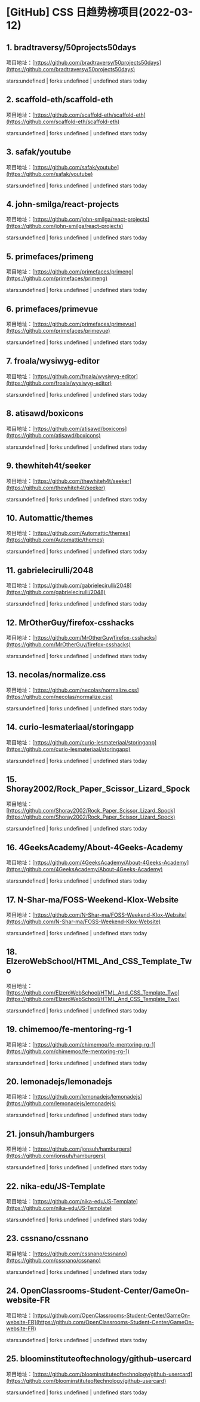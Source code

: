 # [GitHub] CSS 日趋势榜项目(2022-03-12)

## 1. bradtraversy/50projects50days 

项目地址：[https://github.com/bradtraversy/50projects50days](https://github.com/bradtraversy/50projects50days)

stars:undefined | forks:undefined | undefined stars today 



## 2. scaffold-eth/scaffold-eth 

项目地址：[https://github.com/scaffold-eth/scaffold-eth](https://github.com/scaffold-eth/scaffold-eth)

stars:undefined | forks:undefined | undefined stars today 



## 3. safak/youtube 

项目地址：[https://github.com/safak/youtube](https://github.com/safak/youtube)

stars:undefined | forks:undefined | undefined stars today 



## 4. john-smilga/react-projects 

项目地址：[https://github.com/john-smilga/react-projects](https://github.com/john-smilga/react-projects)

stars:undefined | forks:undefined | undefined stars today 



## 5. primefaces/primeng 

项目地址：[https://github.com/primefaces/primeng](https://github.com/primefaces/primeng)

stars:undefined | forks:undefined | undefined stars today 



## 6. primefaces/primevue 

项目地址：[https://github.com/primefaces/primevue](https://github.com/primefaces/primevue)

stars:undefined | forks:undefined | undefined stars today 



## 7. froala/wysiwyg-editor 

项目地址：[https://github.com/froala/wysiwyg-editor](https://github.com/froala/wysiwyg-editor)

stars:undefined | forks:undefined | undefined stars today 



## 8. atisawd/boxicons 

项目地址：[https://github.com/atisawd/boxicons](https://github.com/atisawd/boxicons)

stars:undefined | forks:undefined | undefined stars today 



## 9. thewhiteh4t/seeker 

项目地址：[https://github.com/thewhiteh4t/seeker](https://github.com/thewhiteh4t/seeker)

stars:undefined | forks:undefined | undefined stars today 



## 10. Automattic/themes 

项目地址：[https://github.com/Automattic/themes](https://github.com/Automattic/themes)

stars:undefined | forks:undefined | undefined stars today 



## 11. gabrielecirulli/2048 

项目地址：[https://github.com/gabrielecirulli/2048](https://github.com/gabrielecirulli/2048)

stars:undefined | forks:undefined | undefined stars today 



## 12. MrOtherGuy/firefox-csshacks 

项目地址：[https://github.com/MrOtherGuy/firefox-csshacks](https://github.com/MrOtherGuy/firefox-csshacks)

stars:undefined | forks:undefined | undefined stars today 



## 13. necolas/normalize.css 

项目地址：[https://github.com/necolas/normalize.css](https://github.com/necolas/normalize.css)

stars:undefined | forks:undefined | undefined stars today 



## 14. curio-lesmateriaal/storingapp 

项目地址：[https://github.com/curio-lesmateriaal/storingapp](https://github.com/curio-lesmateriaal/storingapp)

stars:undefined | forks:undefined | undefined stars today 



## 15. Shoray2002/Rock_Paper_Scissor_Lizard_Spock 

项目地址：[https://github.com/Shoray2002/Rock_Paper_Scissor_Lizard_Spock](https://github.com/Shoray2002/Rock_Paper_Scissor_Lizard_Spock)

stars:undefined | forks:undefined | undefined stars today 



## 16. 4GeeksAcademy/About-4Geeks-Academy 

项目地址：[https://github.com/4GeeksAcademy/About-4Geeks-Academy](https://github.com/4GeeksAcademy/About-4Geeks-Academy)

stars:undefined | forks:undefined | undefined stars today 



## 17. N-Shar-ma/FOSS-Weekend-Klox-Website 

项目地址：[https://github.com/N-Shar-ma/FOSS-Weekend-Klox-Website](https://github.com/N-Shar-ma/FOSS-Weekend-Klox-Website)

stars:undefined | forks:undefined | undefined stars today 



## 18. ElzeroWebSchool/HTML_And_CSS_Template_Two 

项目地址：[https://github.com/ElzeroWebSchool/HTML_And_CSS_Template_Two](https://github.com/ElzeroWebSchool/HTML_And_CSS_Template_Two)

stars:undefined | forks:undefined | undefined stars today 



## 19. chimemoo/fe-mentoring-rg-1 

项目地址：[https://github.com/chimemoo/fe-mentoring-rg-1](https://github.com/chimemoo/fe-mentoring-rg-1)

stars:undefined | forks:undefined | undefined stars today 



## 20. lemonadejs/lemonadejs 

项目地址：[https://github.com/lemonadejs/lemonadejs](https://github.com/lemonadejs/lemonadejs)

stars:undefined | forks:undefined | undefined stars today 



## 21. jonsuh/hamburgers 

项目地址：[https://github.com/jonsuh/hamburgers](https://github.com/jonsuh/hamburgers)

stars:undefined | forks:undefined | undefined stars today 



## 22. nika-edu/JS-Template 

项目地址：[https://github.com/nika-edu/JS-Template](https://github.com/nika-edu/JS-Template)

stars:undefined | forks:undefined | undefined stars today 



## 23. cssnano/cssnano 

项目地址：[https://github.com/cssnano/cssnano](https://github.com/cssnano/cssnano)

stars:undefined | forks:undefined | undefined stars today 



## 24. OpenClassrooms-Student-Center/GameOn-website-FR 

项目地址：[https://github.com/OpenClassrooms-Student-Center/GameOn-website-FR](https://github.com/OpenClassrooms-Student-Center/GameOn-website-FR)

stars:undefined | forks:undefined | undefined stars today 



## 25. bloominstituteoftechnology/github-usercard 

项目地址：[https://github.com/bloominstituteoftechnology/github-usercard](https://github.com/bloominstituteoftechnology/github-usercard)

stars:undefined | forks:undefined | undefined stars today 



